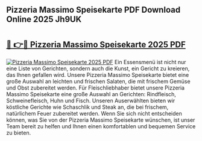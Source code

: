 ## Pizzeria Massimo Speisekarte PDF Download Online 2025 Jh9UK

# <h2><a href="http://gc8l6cr.nevu.top/?p=Pizzeria+Massimo+Speisekarte">🔗 👉🔴 Pizzeria Massimo Speisekarte 2025 PDF</a></h2>

[![Pizzeria Massimo Speisekarte 2025 PDF](https://i.imgur.com/dBaPXMq.png)](http://gc8l6cr.nevu.top/?p=Pizzeria+Massimo+Speisekarte)
Ein Essensmenü ist nicht nur eine Liste von Gerichten, sondern auch die Kunst, ein Gericht zu kreieren, das Ihnen gefallen wird. Unsere Pizzeria Massimo Speisekarte bietet eine große Auswahl an leichten und frischen Salaten, die mit frischem Gemüse und Obst zubereitet werden. Für Fleischliebhaber bietet unsere Pizzeria Massimo Speisekarte eine große Auswahl an Gerichten: Rindfleisch, Schweinefleisch, Huhn und Fisch. Unseren Auserwählten bieten wir köstliche Gerichte wie Schaschlik und Steak an, die bei frischem, natürlichem Feuer zubereitet werden. Wenn Sie sich nicht entscheiden können, was Sie von der Pizzeria Massimo Speisekarte wünschen, ist unser Team bereit zu helfen und Ihnen einen komfortablen und bequemen Service zu bieten.
